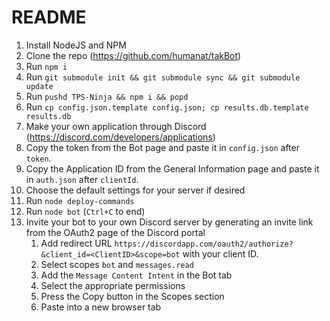 # README

1. Install NodeJS and NPM
2. Clone the repo (<https://github.com/humanat/takBot>)
3. Run `npm i`
4. Run `git submodule init && git submodule sync && git submodule update`
5. Run `pushd TPS-Ninja && npm i && popd`
6. Run `cp config.json.template config.json; cp results.db.template results.db`
7. Make your own application through Discord (<https://discord.com/developers/applications>)
8. Copy the token from the Bot page and paste it in `config.json` after `token`.
9. Copy the Application ID from the General Information page and paste it in `auth.json` after `clientId`.
10. Choose the default settings for your server if desired
11. Run `node deploy-commands`
12. Run `node bot` (`Ctrl+C` to end)
13. Invite your bot to your own Discord server by generating an invite link from the OAuth2 page of the Discord portal
    1. Add redirect URL `https://discordapp.com/oauth2/authorize?&client_id=<ClientID>&scope=bot` with your client ID.
    2. Select scopes `bot` and `messages.read`
    3. Add the `Message Content Intent` in the Bot tab
    4. Select the appropriate permissions
    5. Press the Copy button in the Scopes section
    6. Paste into a new browser tab
